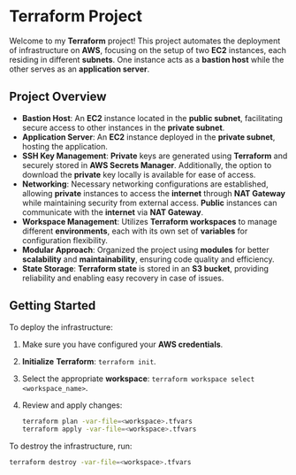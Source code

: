 # Terraform Project

Welcome to my **Terraform** project! This project automates the deployment of infrastructure on **AWS**, focusing on the setup of two **EC2** instances, each residing in different **subnets**. One instance acts as a **bastion host** while the other serves as an **application server**.

## Project Overview

- **Bastion Host**: An **EC2** instance located in the **public subnet**, facilitating secure access to other instances in the **private subnet**.
- **Application Server**: An **EC2** instance deployed in the **private subnet**, hosting the application.
- **SSH Key Management**: **Private** keys are generated using **Terraform** and securely stored in **AWS Secrets Manager**. Additionally, the option to download the **private** key locally is available for ease of access.
- **Networking**: Necessary networking configurations are established, allowing **private** instances to access the **internet** through **NAT Gateway** while maintaining security from external access. **Public** instances can communicate with the **internet** via **NAT Gateway**.
- **Workspace Management**: Utilizes **Terraform workspaces** to manage different **environments**, each with its own set of **variables** for configuration flexibility.
- **Modular Approach**: Organized the project using **modules** for better **scalability** and **maintainability**, ensuring code quality and efficiency.
- **State Storage**: **Terraform state** is stored in an **S3 bucket**, providing reliability and enabling easy recovery in case of issues.

## Getting Started

To deploy the infrastructure:

1. Make sure you have configured your **AWS credentials**.
2. **Initialize** **Terraform**: `terraform init`.
3. Select the appropriate **workspace**: `terraform workspace select <workspace_name>`.
4. Review and apply changes:

   ```bash
   terraform plan -var-file=<workspace>.tfvars
   terraform apply -var-file=<workspace>.tfvars

To destroy the infrastructure, run:

   ```bash
   terraform destroy -var-file=<workspace>.tfvars